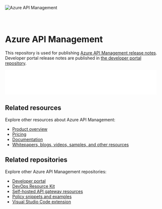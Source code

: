 <img src="./media/apim-logo.png" alt="Azure API Management" width="96" style="margin-bottom: 40px;"> 

# Azure API Management 

This repository is used for publishing [Azure API Management release notes](https://github.com/Azure/API-Management/releases). Developer portal release notes are published in [the developer portal repository](https://aka.ms/apimdevportal/releases).

[![Browse release notes \>](./media/button.svg)](https://github.com/Azure/API-Management/releases)

## Related resources

Explore other resources about Azure API Management:

- [Product overview](https://aka.ms/apimrocks)
- [Pricing](https://aka.ms/apimpricing)
- [Documentation](https://aka.ms/apimdocs)
- [Whitepapers, blogs, videos, samples, and other resources](https://aka.ms/apimlove)

## Related repositories

Explore other Azure API Management repositories:

- [Developer portal](https://aka.ms/apimdevportal)
- [DevOps Resource Kit](https://aka.ms/apimdevops)
- [Self-hosted API gateway resources](https://aka.ms/apim/shgw/repo)
- [Policy snippets and examples](https://aka.ms/apimpolicyexamples)
- [Visual Studio Code extension](https://github.com/microsoft/vscode-apimanagement)